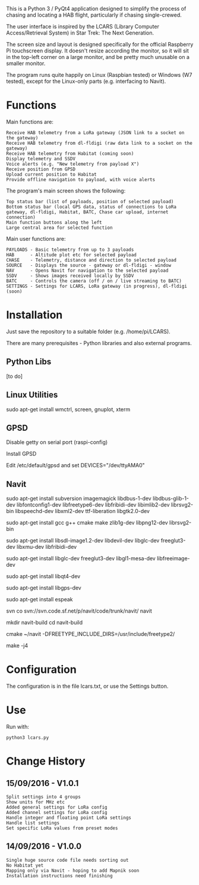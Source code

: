 This is a Python 3 / PyQt4 application designed to simplify the process of chasing and locating a HAB flight, particularly if chasing single-crewed.

The user interface is inspired by the LCARS (Library Computer Access/Retrieval System) in Star Trek: The Next Generation.

The screen size and layout is designed specifically for the official Raspberry Pi touchscreen display.  It doesn't resize according the monitor,
so it will sit in the top-left corner on a large monitor, and be pretty much unusable on a smaller monitor.

The program runs quite happily on Linux (Raspbian tested) or Windows (W7 tested), except for the Linux-only parts (e.g. interfacing to Navit).

Functions
=========

Main functions are:

	Receive HAB telemetry from a LoRa gateway (JSON link to a socket on the gateway)
	Receive HAB telemetry from dl-fldigi (raw data link to a socket on the gateway)
	Receive HAB telemetry from Habitat (coming soon)
	Display telemetry and SSDV
	Voice alerts (e.g. "New telemetry from payload X")
	Receive position from GPSD
	Upload current position to Habitat
	Provide offline navigation to payload, with voice alerts

The program's main screen shows the following:

	Top status bar (list of payloads, position of selected payload)
	Bottom status bar (local GPS data, status of connections to LoRa gateway, dl-fldigi, Habitat, BATC, Chase car upload, internet connection)
	Main function buttons along the left
	Large central area for selected function
	

Main user functions are:

	PAYLOADS - Basic telemetry from up to 3 payloads
	HAB      - Altitude plot etc for selected payload
	CHASE    - Telemetry, distance and direction to selected payload
	SOURCE   - Displays the source - gateway or dl-fldigi - window
	NAV      - Opens Navit for navigation to the selected payload
	SSDV     - Shows images received locally by SSDV
	BATC     - Controls the camera (off / on / live streaming to BATC)
	SETTINGS - Settings for LCARS, LoRa gateway (in progress), dl-fldigi (soon)
	

Installation
============

Just save the repository to a suitable folder (e.g. /home/pi/LCARS).

There are many prerequisites - Python libraries and also external programs.

Python Libs
-----------

[to do]

Linux Utilities
---------------

sudo apt-get install wmctrl, screen, gnuplot, xterm


GPSD
----

Disable getty on serial port (raspi-config)

Install GPSD

Edit /etc/default/gpsd and set DEVICES="/dev/ttyAMA0"


Navit
-----

sudo apt-get install subversion imagemagick libdbus-1-dev libdbus-glib-1-dev libfontconfig1-dev libfreetype6-dev libfribidi-dev libimlib2-dev librsvg2-bin libspeechd-dev libxml2-dev ttf-liberation libgtk2.0-dev

sudo apt-get install gcc g++ cmake make zlib1g-dev libpng12-dev librsvg2-bin

sudo apt-get install libsdl-image1.2-dev libdevil-dev libglc-dev freeglut3-dev libxmu-dev libfribidi-dev

sudo apt-get install libglc-dev freeglut3-dev libgl1-mesa-dev libfreeimage-dev

sudo apt-get install libqt4-dev

sudo apt-get install libgps-dev

sudo apt-get install espeak

svn co svn://svn.code.sf.net/p/navit/code/trunk/navit/ navit

mkdir navit-build
cd navit-build

cmake ~/navit -DFREETYPE_INCLUDE_DIRS=/usr/include/freetype2/

make -j4
	


Configuration
=============

The configuration is in the file lcars.txt, or use the Settings button.


Use
===

Run with:

	python3 lcars.py


Change History
==============

15/09/2016 - V1.0.1
-------------------

	Split settings into 4 groups
	Show units for MHz etc
	Added general settings for LoRa config
	Added channel settings for LoRa config
	Handle integer and floating point LoRa settings
	Handle list settings
	Set specific LoRa values from preset modes
	

14/09/2016 - V1.0.0
-------------------

	Single huge source code file needs sorting out
	No Habitat yet
	Mapping only via Navit - hoping to add Mapnik soon
	Installation instructions need finishing

	
